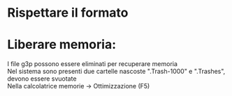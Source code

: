 # Rispettare il formato
# Liberare memoria:
I file g3p possono essere eliminati per recuperare memoria  
Nel sistema sono presenti due cartelle nascoste ".Trash-1000" e ".Trashes", devono essere svuotate  
Nella calcolatrice memorie -> Ottimizzazione (F5)
